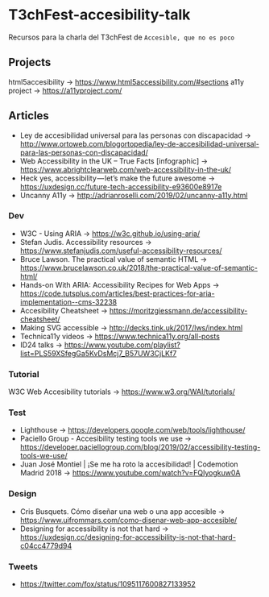 # T3chFest-accesibility-talk
Recursos para la charla del T3chFest de `Accesible, que no es poco`

## Projects
html5accesibility -> https://www.html5accessibility.com/#sections
a11y project -> https://a11yproject.com/

## Articles

- Ley de accesibilidad universal para las personas con discapacidad -> http://www.ortoweb.com/blogortopedia/ley-de-accesibilidad-universal-para-las-personas-con-discapacidad/
- Web Accessibility in the UK – True Facts [infographic] -> https://www.abrightclearweb.com/web-accessibility-in-the-uk/
- Heck yes, accessibility — let’s make the future awesome -> https://uxdesign.cc/future-tech-accessibility-e93600e8917e
- Uncanny A11y -> http://adrianroselli.com/2019/02/uncanny-a11y.html

### Dev
- W3C - Using ARIA -> https://w3c.github.io/using-aria/
- Stefan Judis. Accessibility resources -> https://www.stefanjudis.com/useful-accessibility-resources/
- Bruce Lawson. The practical value of semantic HTML -> https://www.brucelawson.co.uk/2018/the-practical-value-of-semantic-html/
- Hands-on With ARIA: Accessibility Recipes for Web Apps -> https://code.tutsplus.com/articles/best-practices-for-aria-implementation--cms-32238
- Accesibility Cheatsheet -> https://moritzgiessmann.de/accessibility-cheatsheet/
- Making SVG accessible -> http://decks.tink.uk/2017/lws/index.html
- Technica11y videos -> https://www.technica11y.org/all-posts
- ID24 talks -> https://www.youtube.com/playlist?list=PLS59XSfegGa5KvDsMcj7_B57UW3CjLKf7

### Tutorial
W3C Web Accesibility tutorials -> https://www.w3.org/WAI/tutorials/

### Test
- Lighthouse -> https://developers.google.com/web/tools/lighthouse/
- Paciello Group - Accesibility testing tools we use -> https://developer.paciellogroup.com/blog/2019/02/accessibility-testing-tools-we-use/
- Juan José Montiel | ¡Se me ha roto la accesibilidad! | Codemotion Madrid 2018 -> https://www.youtube.com/watch?v=FQIyogkuw0A

### Design
- Cris Busquets. Cómo diseñar una web o una app accesible -> https://www.uifrommars.com/como-disenar-web-app-accesible/
- Designing for accessibility is not that hard -> https://uxdesign.cc/designing-for-accessibility-is-not-that-hard-c04cc4779d94

### Tweets
 - https://twitter.com/fox/status/1095117600827133952
